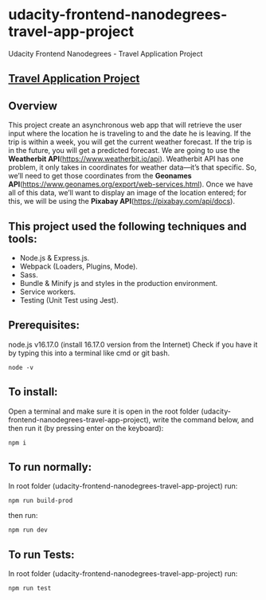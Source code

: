 # udacity-frontend-nanodegrees-travel-app-project
Udacity Frontend Nanodegrees - Travel Application Project

## [Travel Application Project](https://travel-application-project.onrender.com/)
## Overview

This project create an asynchronous web app that will retrieve the user input where the location he is traveling to and the date he is leaving. If the trip is within a week, you will get the current weather forecast. If the trip is in the future, you will get a predicted forecast. We are going to use the **Weatherbit API**(https://www.weatherbit.io/api). Weatherbit API has one problem, it only takes in coordinates for weather data—it’s that specific. So, we’ll need to get those coordinates from the **Geonames API**(https://www.geonames.org/export/web-services.html). Once we have all of this data, we’ll want to display an image of the location entered; for this, we will be using the **Pixabay API**(https://pixabay.com/api/docs).

## This project used the following techniques and tools:
* Node.js & Express.js.
* Webpack (Loaders, Plugins, Mode).
* Sass.
* Bundle & Minify js and styles in the production environment.
* Service workers.
* Testing (Unit Test using Jest).
## Prerequisites:

node.js v16.17.0 (install 16.17.0 version from the Internet)
Check if you have it by typing this into a terminal like cmd or git bash.

    node -v

## To install:

Open a terminal and make sure it is open in the root folder (udacity-frontend-nanodegrees-travel-app-project), write the command below, and then run it (by pressing enter on the keyboard):

    npm i

## To run normally:

In root folder (udacity-frontend-nanodegrees-travel-app-project) run:

    npm run build-prod

then run:

    npm run dev
## To run Tests:

In root folder (udacity-frontend-nanodegrees-travel-app-project) run:

    npm run test
